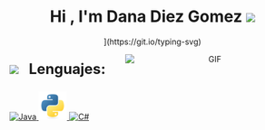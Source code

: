 <h1 align="center">Hi , I'm Dana Diez Gomez <img src="https://i.pinimg.com/originals/22/4f/32/224f32d1babb2248c361affeb234ac41.gif" width="50"></h1>
<p align="center">

  
<div align="center" style="border: px solid #000000;>

[![Typing SVG](https://readme-typing-svg.herokuapp.com?font=Robot-Bold&size=30&color=9D89D8&center=true&vCenter=true&width=900&height=110&lines=Estudiante+de+ingenieria;Futura+Hacker;Cat+mom;print+("I+NEED+COOFFE+OR+MATE"))](https://git.io/typing-svg)
</div>

<a target="_blank" align="center">
  <img align="right" top="350" height="200" width="300" alt="GIF" src="https://media1.giphy.com/media/v1.Y2lkPTc5MGI3NjExazI5eGRyNzhtNGh4NGhobjRsMXprNmgxODMxa2RqcXF6YzE0a3Z6ZSZlcD12MV9pbnRlcm5hbF9naWZfYnlfaWQmY3Q9Zw/hpXdHPfFI5wTABdDx9/giphy.gif">
</a>


<p style="font-size: 1.8em; font-weight: bold;">
    <img src="https://media2.giphy.com/media/QssGEmpkyEOhBCb7e1/giphy.gif?cid=ecf05e47a0n3gi1bfqntqmob8g9aid1oyj2wr3ds3mg700bl&rid=giphy.gif" width ="32">
    <b>  Lenguajes:</b>
</p>

<a href="https://www.w3.org/java/" target="_blank"> 
  <img src="https://cdn3.emoji.gg/emojis/java.png" width="50" height="50" alt="Java">
</a>

<a href="https://www.python.org" target="_blank"> 
  <img src="https://raw.githubusercontent.com/devicons/devicon/master/icons/python/python-original.svg" width="50" height="50" alt="Python"/> 
</a>

<a href="https://www.w3schools.com/csharp" target="_blank"> 
  <img src="https://cdn.jsdelivr.net/gh/devicons/devicon/icons/csharp/csharp-original.svg" width="50" height="50" alt="C#"/>
</a>

